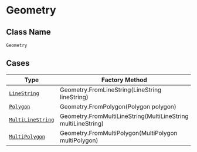 
# Geometry

## Class Name

`Geometry`

## Cases

| Type | Factory Method |
|  --- | --- |
| [`LineString`](../../../doc/models/line-string.md) | Geometry.FromLineString(LineString lineString) |
| [`Polygon`](../../../doc/models/polygon.md) | Geometry.FromPolygon(Polygon polygon) |
| [`MultiLineString`](../../../doc/models/multi-line-string.md) | Geometry.FromMultiLineString(MultiLineString multiLineString) |
| [`MultiPolygon`](../../../doc/models/multi-polygon.md) | Geometry.FromMultiPolygon(MultiPolygon multiPolygon) |

